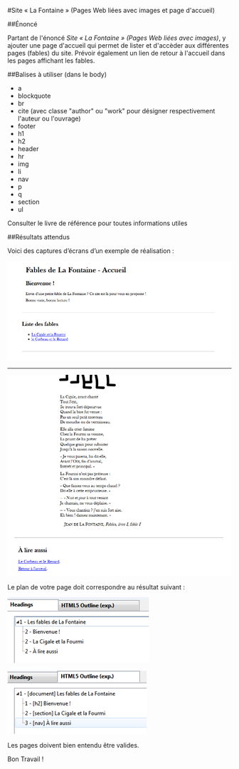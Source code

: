 #Site «&nbsp;La Fontaine&nbsp;» (Pages Web liées avec images et page d'accueil)

##Énoncé

Partant de l'énoncé *Site «&nbsp;La Fontaine&nbsp;» (Pages Web liées avec images)*, y ajouter une page d'accueil qui permet de lister et d'accèder aux différentes pages (fables) du site.
Prévoir également un lien de retour à l'accueil dans les pages affichant les fables.

##Balises à utiliser (dans le body)

- a
- blockquote
- br
- cite (avec classe "author" ou "work" pour désigner respectivement l'auteur ou l'ouvrage)
- footer
- h1
- h2
- header
- hr
- img
- li
- nav
- p
- q
- section
- ul

Consulter le livre de référence pour toutes informations utiles

##Résultats attendus

Voici des captures d’écrans d’un exemple de réalisation :

![Capture d'un exemple de résultat attendu pour la page d'accueil](index_rendu.png "capture d'un exemple de solution : index.html")

---

![Capture d'un exemple de résultat attendu pour le retour vers la page d'accueil](cigale_rendu.png "capture d'un exemple de solution : cigale.html")

Le plan de votre page doit correspondre au résultat suivant :

![Capture du plan du document selon l'algorithme HTML4 pour la page 1](index_headings.png "capture des Headings fournis par headingsMap pour la page index.html")

![Capture du plan du document selon l'algorithme HTML4 pour la page 1](index_html5Outline.png "capture du HTML5 Outline fourni par headingsMap pour la page index.html")

Les pages doivent bien entendu être valides.

Bon Travail !
